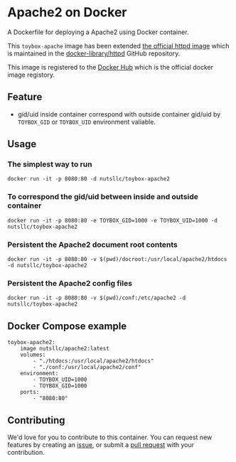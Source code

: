 # Apache2 on Docker

A Dockerfile for deploying a Apache2 using Docker container.

This ``toybox-apache`` image has been extended [the official httpd image](https://hub.docker.com/_/httpd/) which is maintained in the [docker-library/httpd](https://github.com/docker-library/httpd/tree/12bf8c8883340c98b3988a7bade8ef2d0d6dcf8a) GitHub repository.

This image is registered to the [Docker Hub](https://hub.docker.com/r/nutsllc/toybox-apache2/) which is the official docker image registory.

## Feature

* gid/uid inside container correspond with outside container gid/uid by ``TOYBOX_GID`` or ``TOYBOX_UID`` environment valiable.

## Usage

### The simplest way to run
``docker run -it -p 8080:80 -d nutsllc/toybox-apache2``

### To correspond the gid/uid between inside and outside container

``docker run -it -p 8080:80 -e TOYBOX_GID=1000 -e TOYBOX_UID=1000 -d nutsllc/toybox-apache2``

### Persistent the Apache2 document root contents

``docker run -it -p 8080:80 -v $(pwd)/docroot:/usr/local/apache2/htdocs -d nutsllc/toybox-apache2``

### Persistent the Apache2 config files

``docker run -it -p 8080:80 -v $(pwd)/conf:/etc/apache2 -d nutsllc/toybox-apache2``

## Docker Compose example
```
toybox-apache2:
	image nutsllc/apache2:latest
	volumes:
		- "./htdocs:/usr/local/apache2/htdocs"
		- "./conf:/usr/local/apache2/conf"
	environment:
		- TOYBOX_UID=1000
		- TOYBOX_GID=1000
	ports:
		- "8080:80"
```

## Contributing

We'd love for you to contribute to this container. You can request new features by creating an [issue](https://github.com/nutsllc/toybox-apache2/issues), or submit a [pull request](https://github.com/nutsllc/toybox-apache2/pulls) with your contribution.
